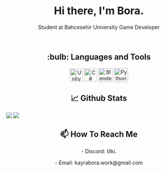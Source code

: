 <p> <h1 align="center"> Hi there, I'm Bora. </h1> </p>



<p align = "center">
Student at Bahcesehir University 
Game Developer
</p>
<br/>


<p> <h2 align="center"> :bulb:  Languages and Tools</h2> </p>
<p align="center">
<a href="https://unity.com" target="blank">
    <img align="center" src="https://i.redd.it/tu3gt6ysfxq71.png" alt="Unity" width="35"/></a>
  
<a href="https://docs.microsoft.com/tr-tr/dotnet/csharp/" target="blank">
    <img align="center" src="https://cdn.icon-icons.com/icons2/2415/PNG/512/csharp_original_logo_icon_146578.png" alt="C#" width="35"/></a> 
  
<a href="https://www.blender.org" target="blank">
    <img align="center" src="https://upload.wikimedia.org/wikipedia/commons/thumb/0/0c/Blender_logo_no_text.svg/2503px-Blender_logo_no_text.svg.png" alt="Blender3D" width="38"/></a>
<a href="https://www.aseprite.org" target="blank">
    <img align="center" src="https://updov.com/wp-content/uploads/2022/02/aseprite-download.png" alt="Python" width="38"/></a>

<br/>
<p> <h2 align="center">📈 Github Stats </h2> </p>
<img align="left" src=https://github-readme-stats.vercel.app/api?username=BugKillR&&show_icons=true&title_color=fffffff&icon_color=bb2acf&text_color=daf7dc&bg_color=151515 >
<img align="center" src= https://github-readme-streak-stats.herokuapp.com/?user=BugKillR&theme=tokyonight&date_format=j%20M%5B%20Y%5D>


<br>
<p> <h2 align="center"> 📫 How To Reach Me </h2> </p>
<p align="center">- Discord: tilki. </p>            <p align="center">- Email: kayrabora.work@gmail.com</p> 
